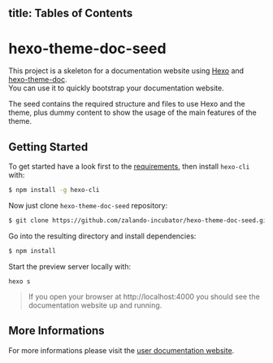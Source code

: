title: Tables of Contents
---

# hexo-theme-doc-seed

This project is a skeleton for a documentation website using [Hexo](https://hexo.io) and [hexo-theme-doc](https://github.com/zalando-incubator/hexo-theme-doc).   
You can use it to quickly bootstrap your documentation website.

The seed contains the required structure and files to use Hexo and the theme, plus dummy content to show the usage of the main features of the theme.

## Getting Started

To get started have a look first to the [requirements](https://zalando-incubator.github.io/hexo-theme-doc/get-started.html#Requirements), then install `hexo-cli` with:

```bash
$ npm install -g hexo-cli
```

Now just clone `hexo-theme-doc-seed` repository:

```bash
$ git clone https://github.com/zalando-incubator/hexo-theme-doc-seed.git <directory>
```

Go into the resulting directory and install dependencies:

```bash
$ npm install
```

Start the preview server locally with:

```
hexo s
```

> If you open your browser at http://localhost:4000 you should see the documentation website up and running.

## More Informations

For more informations please visit the [user documentation website](https://zalando-incubator.github.io/hexo-theme-doc/).
